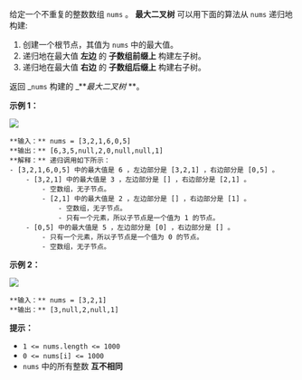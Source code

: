 给定一个不重复的整数数组 `nums` 。  **最大二叉树**  可以用下面的算法从 `nums` 递归地构建:

  1. 创建一个根节点，其值为 `nums` 中的最大值。
  2. 递归地在最大值  **左边**  的  **子数组前缀上**  构建左子树。
  3. 递归地在最大值 **右边** 的  **子数组后缀上**  构建右子树。

返回  _`nums` 构建的 _**_最大二叉树_ **。



**示例 1：**

![](https://assets.leetcode.com/uploads/2020/12/24/tree1.jpg)

    
    
    **输入：** nums = [3,2,1,6,0,5]
    **输出：** [6,3,5,null,2,0,null,null,1]
    **解释：** 递归调用如下所示：
    - [3,2,1,6,0,5] 中的最大值是 6 ，左边部分是 [3,2,1] ，右边部分是 [0,5] 。
        - [3,2,1] 中的最大值是 3 ，左边部分是 [] ，右边部分是 [2,1] 。
            - 空数组，无子节点。
            - [2,1] 中的最大值是 2 ，左边部分是 [] ，右边部分是 [1] 。
                - 空数组，无子节点。
                - 只有一个元素，所以子节点是一个值为 1 的节点。
        - [0,5] 中的最大值是 5 ，左边部分是 [0] ，右边部分是 [] 。
            - 只有一个元素，所以子节点是一个值为 0 的节点。
            - 空数组，无子节点。
    

**示例 2：**

![](https://assets.leetcode.com/uploads/2020/12/24/tree2.jpg)

    
    
    **输入：** nums = [3,2,1]
    **输出：** [3,null,2,null,1]
    



**提示：**

  * `1 <= nums.length <= 1000`
  * `0 <= nums[i] <= 1000`
  * `nums` 中的所有整数 **互不相同**

